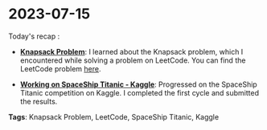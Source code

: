 # 2023-07-15

Today's recap :

- **[Knapsack Problem](https://en.wikipedia.org/wiki/Knapsack_problem)**:  I learned about the Knapsack problem, which I encountered while solving a problem on LeetCode. You can find the LeetCode problem [here](https://leetcode.com/problems/maximum-number-of-events-that-can-be-attended-ii/description/).

- **[Working on SpaceShip Titanic - Kaggle](https://github.com/MjMoshiri/Kaggle-competitions/tree/master/Spaceship%20Titanic)**: Progressed on the SpaceShip Titanic competition on Kaggle. I completed the first cycle and submitted the results. 

**Tags**: Knapsack Problem, LeetCode, SpaceShip Titanic, Kaggle
